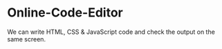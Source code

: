 # Online-Code-Editor
We can write HTML, CSS &amp; JavaScript code and check the output on the same screen.
